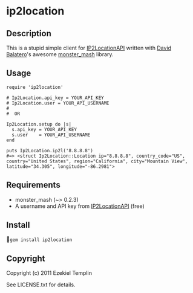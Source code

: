 ip2location
===========

Description
-----------
This is a stupid simple client for [IP2LocationAPI](http://www.ip2locationapi.com/) written with [David Balatero](https://github.com/dbalatero)'s awesome [monster_mash](https://github.com/dbalatero/monster_mash) library.

Usage
--------
    require 'ip2location'
    
    # Ip2Location.api_key = YOUR_API_KEY
    # Ip2Location.user = YOUR_API_USERNAME
    #
    #  OR
    
    Ip2Location.setup do |s|
      s.api_key = YOUR_API_KEY
      s.user    = YOUR_API_USERNAME
    end

    puts Ip2Location.ip2l('8.8.8.8')
    #=> <struct Ip2Location::Location ip="8.8.8.8", country_code="US", country="United States", region="California", city="Mountain View", latitude="34.305", longitude="-86.2981">
  

Requirements
------------
  * monster_mash (~> 0.2.3)
  * A username and API key from [IP2LocationAPI](http://www.ip2locationapi.com/geoip-location-api/signup.php) (free)


Install
-------
`gem install ip2location`


Copyright
---------
Copyright (c) 2011 Ezekiel Templin

See LICENSE.txt for details.
